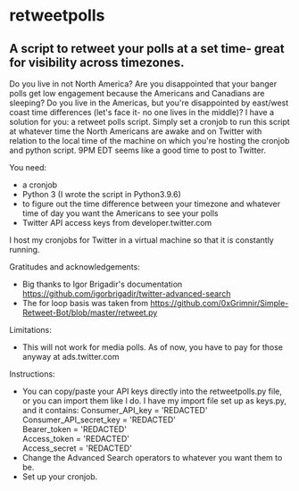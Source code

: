 # retweetpolls
A script to retweet your polls at a set time- great for visibility across timezones.
---

Do you live in not North America? Are you disappointed that your banger polls get low engagement because the Americans and Canadians are sleeping?
Do you live in the Americas, but you're disappointed by east/west coast time differences (let's face it- no one lives in the middle)?
I have a solution for you: a retweet polls script.
Simply set a cronjob to run this script at whatever time the North Americans are awake and on Twitter with relation to the local time of the machine on which you're hosting the cronjob and python script. 9PM EDT seems like a good time to post to Twitter.

You need:
* a cronjob
* Python 3 (I wrote the script in Python3.9.6)
* to figure out the time difference between your timezone and whatever time of day you want the Americans to see your polls
* Twitter API access keys from developer.twitter.com

I host my cronjobs for Twitter in a virtual machine so that it is constantly running.

Gratitudes and acknowledgements:
* Big thanks to Igor Brigadir's documentation https://github.com/igorbrigadir/twitter-advanced-search
* The for loop basis was taken from https://github.com/0xGrimnir/Simple-Retweet-Bot/blob/master/retweet.py

Limitations:
* This will not work for media polls. As of now, you have to pay for those anyway at ads.twitter.com

Instructions:
* You can copy/paste your API keys directly into the retweetpolls.py file, or you can import them like I do. I have my import file set up as keys.py, and it contains:
    Consumer_API_key = 'REDACTED'  
    Consumer_API_secret_key = 'REDACTED'  
    Bearer_token = 'REDACTED'  
    Access_token = 'REDACTED'  
    Access_secret = 'REDACTED'  
* Change the Advanced Search operators to whatever you want them to be.
* Set up your cronjob.
